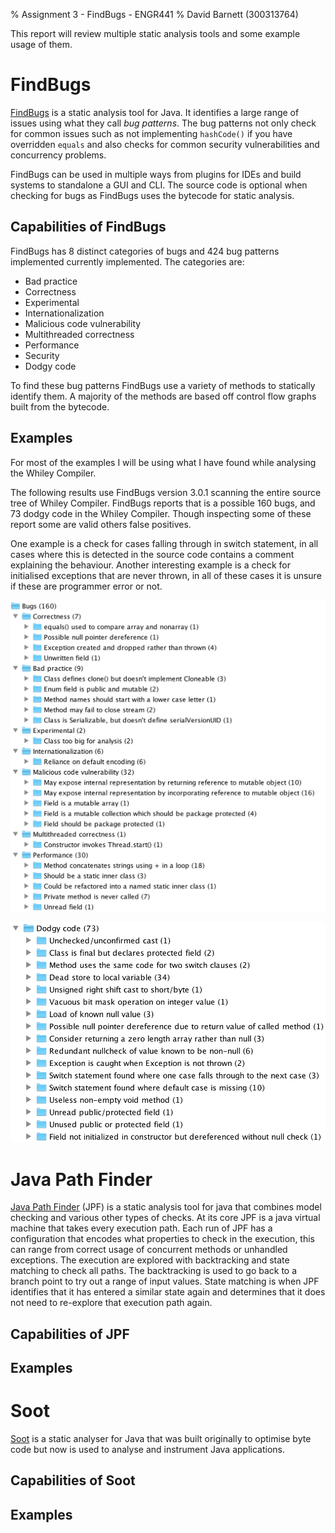 % Assignment 3 - FindBugs - ENGR441
% David Barnett (300313764)

This report will review multiple static analysis tools and some example usage of them.

# FindBugs

[FindBugs](http://findbugs.sourceforge.net/) is a static analysis tool for Java.
It identifies a large range of issues using what they call *bug patterns*.
The bug patterns not only check for common issues such as not implementing `hashCode()` if you
have overridden `equals` and also checks for common security vulnerabilities and concurrency problems.

FindBugs can be used in multiple ways from plugins for IDEs and build systems to standalone a GUI and CLI.
The source code is optional when checking for bugs as FindBugs uses the bytecode for static analysis.

## Capabilities of FindBugs

FindBugs has 8 distinct categories of bugs and 424 bug patterns implemented currently implemented.
The categories are:

* Bad practice
* Correctness
* Experimental
* Internationalization
* Malicious code vulnerability
* Multithreaded correctness
* Performance
* Security
* Dodgy code

To find these bug patterns FindBugs use a variety of methods to statically identify them.
A majority of the methods are based off control flow graphs built from the bytecode.

## Examples

For most of the examples I will be using what I have found while analysing the Whiley Compiler.

The following results use FindBugs version 3.0.1 scanning the entire source tree of Whiley Compiler.
FindBugs reports that is a possible 160 bugs, and 73 dodgy code in the Whiley Compiler. Though
inspecting some of these report some are valid others false positives.

One example is a check for cases falling through in switch statement, in all cases where this is
detected in the source code contains a comment explaining the behaviour.
Another interesting example is a check for initialised exceptions that are never thrown, in all of 
these cases it is unsure if these are programmer error or not.

![Overview of bugs found](./examples/findbugs_bugs.png)

![Overview of dodgy code found](./examples/findbugs_dodgy.png)

# Java Path Finder

[Java Path Finder](http://babelfish.arc.nasa.gov/trac/jpf/) (JPF) is a static analysis tool for
java that combines model checking and various other types of checks.
At its core JPF is a java virtual machine that takes every execution path.
Each run of JPF has a configuration that encodes what properties to check in the execution, this can range
from correct usage of concurrent methods or unhandled exceptions.
The execution are explored with backtracking and state matching to check all paths.
The backtracking is used to go back to a branch point to try out a range of input values.
State matching is when JPF identifies that it has entered a similar state again and determines that it does not 
need to re-explore that execution path again.

## Capabilities of JPF

## Examples

# Soot

[Soot](https://sable.github.io/soot/) is a static analyser for Java that was built originally 
to optimise byte code but now is used to analyse and instrument Java applications.


## Capabilities of Soot

## Examples
